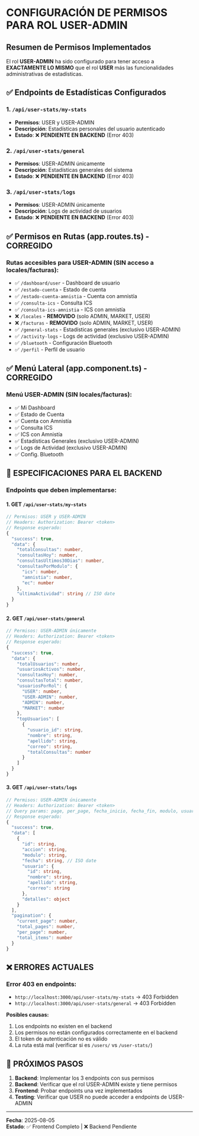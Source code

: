 # CONFIGURACIÓN DE PERMISOS PARA ROL USER-ADMIN

## Resumen de Permisos Implementados

El rol **USER-ADMIN** ha sido configurado para tener acceso a **EXACTAMENTE LO MISMO** que el rol **USER** más las funcionalidades administrativas de estadísticas.

## ✅ Endpoints de Estadísticas Configurados

### 1. `/api/user-stats/my-stats` 
- **Permisos**: USER y USER-ADMIN
- **Descripción**: Estadísticas personales del usuario autenticado
- **Estado**: ❌ **PENDIENTE EN BACKEND** (Error 403)

### 2. `/api/user-stats/general`
- **Permisos**: USER-ADMIN únicamente  
- **Descripción**: Estadísticas generales del sistema
- **Estado**: ❌ **PENDIENTE EN BACKEND** (Error 403)

### 3. `/api/user-stats/logs`
- **Permisos**: USER-ADMIN únicamente
- **Descripción**: Logs de actividad de usuarios
- **Estado**: ❌ **PENDIENTE EN BACKEND** (Error 403)

## ✅ Permisos en Rutas (app.routes.ts) - CORREGIDO

### Rutas accesibles para USER-ADMIN (SIN acceso a locales/facturas):
- ✅ `/dashboard/user` - Dashboard de usuario
- ✅ `/estado-cuenta` - Estado de cuenta
- ✅ `/estado-cuenta-amnistia` - Cuenta con amnistía  
- ✅ `/consulta-ics` - Consulta ICS
- ✅ `/consulta-ics-amnistia` - ICS con amnistía
- ❌ `/locales` - **REMOVIDO** (solo ADMIN, MARKET, USER)
- ❌ `/facturas` - **REMOVIDO** (solo ADMIN, MARKET, USER)
- ✅ `/general-stats` - Estadísticas generales (exclusivo USER-ADMIN)
- ✅ `/activity-logs` - Logs de actividad (exclusivo USER-ADMIN)
- ✅ `/bluetooth` - Configuración Bluetooth
- ✅ `/perfil` - Perfil de usuario

## ✅ Menú Lateral (app.component.ts) - CORREGIDO

### Menú USER-ADMIN (SIN locales/facturas):
- ✅ Mi Dashboard
- ✅ Estado de Cuenta
- ✅ Cuenta con Amnistía
- ✅ Consulta ICS
- ✅ ICS con Amnistía
- ✅ Estadísticas Generales (exclusivo USER-ADMIN)
- ✅ Logs de Actividad (exclusivo USER-ADMIN)
- ✅ Config. Bluetooth

## 🚨 **ESPECIFICACIONES PARA EL BACKEND**

### Endpoints que deben implementarse:

#### 1. GET `/api/user-stats/my-stats`
```typescript
// Permisos: USER y USER-ADMIN
// Headers: Authorization: Bearer <token>
// Response esperado:
{
  "success": true,
  "data": {
    "totalConsultas": number,
    "consultasHoy": number,
    "consultasUltimos30Dias": number,
    "consultasPorModulo": {
      "ics": number,
      "amnistia": number,
      "ec": number
    },
    "ultimaActividad": string // ISO date
  }
}
```

#### 2. GET `/api/user-stats/general`  
```typescript
// Permisos: USER-ADMIN únicamente
// Headers: Authorization: Bearer <token>
// Response esperado:
{
  "success": true,
  "data": {
    "totalUsuarios": number,
    "usuariosActivos": number,
    "consultasHoy": number,
    "consultasTotal": number,
    "usuariosPorRol": {
      "USER": number,
      "USER-ADMIN": number,
      "ADMIN": number,
      "MARKET": number
    },
    "topUsuarios": [
      {
        "usuario_id": string,
        "nombre": string,
        "apellido": string,
        "correo": string,
        "totalConsultas": number
      }
    ]
  }
}
```

#### 3. GET `/api/user-stats/logs`
```typescript
// Permisos: USER-ADMIN únicamente  
// Headers: Authorization: Bearer <token>
// Query params: page, per_page, fecha_inicio, fecha_fin, modulo, usuario_id, accion
// Response esperado:
{
  "success": true,
  "data": [
    {
      "id": string,
      "accion": string,
      "modulo": string,
      "fecha": string, // ISO date
      "usuario": {
        "id": string,
        "nombre": string,
        "apellido": string,
        "correo": string
      },
      "detalles": object
    }
  ],
  "pagination": {
    "current_page": number,
    "total_pages": number,
    "per_page": number,
    "total_items": number
  }
}
```

## ❌ **ERRORES ACTUALES**

### Error 403 en endpoints:
- `http://localhost:3000/api/user-stats/my-stats` → 403 Forbidden
- `http://localhost:3000/api/user-stats/general` → 403 Forbidden

**Posibles causas:**
1. Los endpoints no existen en el backend
2. Los permisos no están configurados correctamente en el backend
3. El token de autenticación no es válido
4. La ruta está mal (verificar si es `/users/` vs `/user-stats/`)

## 🔧 **PRÓXIMOS PASOS**

1. **Backend**: Implementar los 3 endpoints con sus permisos
2. **Backend**: Verificar que el rol USER-ADMIN existe y tiene permisos
3. **Frontend**: Probar endpoints una vez implementados
4. **Testing**: Verificar que USER no puede acceder a endpoints de USER-ADMIN

---
**Fecha**: 2025-08-05  
**Estado**: ✅ Frontend Completo | ❌ Backend Pendiente
